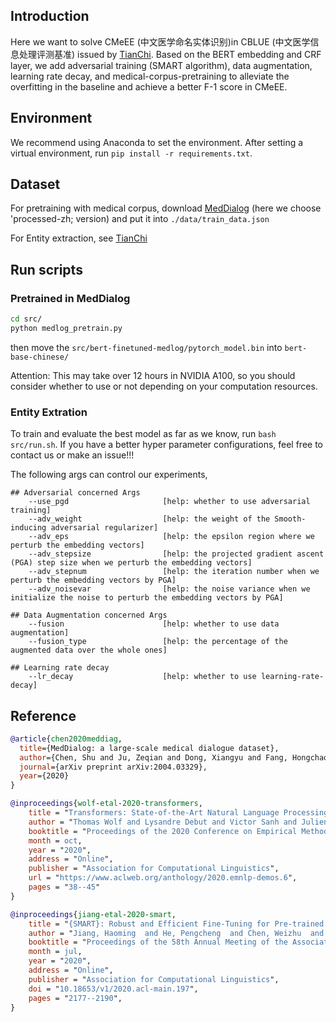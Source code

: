 ## Introduction
Here we want to solve CMeEE (中文医学命名实体识别)in CBLUE (中文医学信息处理评测基准) issued by [TianChi](https://tianchi.aliyun.com/dataset/dataDetail?dataId=95414#1). Based on the BERT embedding and CRF layer, we add adversarial training (SMART algorithm), data augmentation, learning rate decay, and medical-corpus-pretraining to alleviate the overfitting in the baseline and achieve a better F-1 score in CMeEE.

## Environment
We recommend using Anaconda to set the environment. After setting a virtual environment, run `pip install -r requirements.txt`.

## Dataset
For pretraining with medical corpus, download [MedDialog](https://drive.google.com/drive/folders/11sglwm6-cY7gjeqlZaMxL_MDKDMLdhym) (here we choose 'processed-zh; version) and put it into `./data/train_data.json`

For Entity extraction, see [TianChi](https://tianchi.aliyun.com/dataset/dataDetail?dataId=95414#1)

## Run scripts
### Pretrained in MedDialog
```bash
cd src/
python medlog_pretrain.py
```
then move the `src/bert-finetuned-medlog/pytorch_model.bin` into `bert-base-chinese/`

Attention: This may take over 12 hours in NVIDIA A100, so you should consider whether to use or not depending on your computation resources.

### Entity Extration
To train and evaluate the best model as far as we know, run `bash src/run.sh`. If you have a better hyper parameter configurations, feel free to contact us or make an issue!!!

The following args can control our experiments,
```
## Adversarial concerned Args
    --use_pgd                     [help: whether to use adversarial training]
    --adv_weight                  [help: the weight of the Smooth-inducing adversarial regularizer]
    --adv_eps                     [help: the epsilon region where we perturb the embedding vectors]
    --adv_stepsize                [help: the projected gradient ascent (PGA) step size when we perturb the embedding vectors] 
    --adv_stepnum                 [help: the iteration number when we perturb the embedding vectors by PGA]
    --adv_noisevar                [help: the noise variance when we initialize the noise to perturb the embedding vectors by PGA]

## Data Augmentation concerned Args
    --fusion                      [help: whether to use data augmentation]
    --fusion_type                 [help: the percentage of the augmented data over the whole ones]
    
## Learning rate decay
    --lr_decay                    [help: whether to use learning-rate-decay]
```


## Reference
```bibtex
@article{chen2020meddiag,
  title={MedDialog: a large-scale medical dialogue dataset},
  author={Chen, Shu and Ju, Zeqian and Dong, Xiangyu and Fang, Hongchao and Wang, Sicheng and Yang, Yue and Zeng, Jiaqi and Zhang, Ruisi and Zhang, Ruoyu and Zhou, Meng and Zhu, Penghui and Xie, Pengtao},
  journal={arXiv preprint arXiv:2004.03329}, 
  year={2020}
}
```

```bibtex
@inproceedings{wolf-etal-2020-transformers,
    title = "Transformers: State-of-the-Art Natural Language Processing",
    author = "Thomas Wolf and Lysandre Debut and Victor Sanh and Julien Chaumond and Clement Delangue and Anthony Moi and Pierric Cistac and Tim Rault and Rémi Louf and Morgan Funtowicz and Joe Davison and Sam Shleifer and Patrick von Platen and Clara Ma and Yacine Jernite and Julien Plu and Canwen Xu and Teven Le Scao and Sylvain Gugger and Mariama Drame and Quentin Lhoest and Alexander M. Rush",
    booktitle = "Proceedings of the 2020 Conference on Empirical Methods in Natural Language Processing: System Demonstrations",
    month = oct,
    year = "2020",
    address = "Online",
    publisher = "Association for Computational Linguistics",
    url = "https://www.aclweb.org/anthology/2020.emnlp-demos.6",
    pages = "38--45"
}
```

```bibtex
@inproceedings{jiang-etal-2020-smart,
    title = "{SMART}: Robust and Efficient Fine-Tuning for Pre-trained Natural Language Models through Principled Regularized Optimization",
    author = "Jiang, Haoming  and He, Pengcheng  and Chen, Weizhu  and Liu, Xiaodong  and Gao, Jianfeng  and Zhao, Tuo",
    booktitle = "Proceedings of the 58th Annual Meeting of the Association for Computational Linguistics",
    month = jul,
    year = "2020",
    address = "Online",
    publisher = "Association for Computational Linguistics",
    doi = "10.18653/v1/2020.acl-main.197",
    pages = "2177--2190",
}
```
